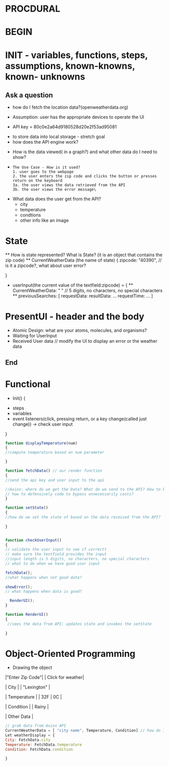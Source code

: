 
# PROCDURAL
# BEGIN

# INIT -  variables, functions, steps, assumptions, known-knowns, known- unknowns
## Ask a question
* how do I fetch the location data?(openweatherdata.org)
-    Assumption: user has the appropriate devices to operate the UI
* API key = 80c0e2a64d9180528d20e2f53ad95081 
- to store data into local storage - stretch goal
-   how does the API engine work?
* How is the data viewed( in a graph?) and what other data do I need to show?
*     The Use Case - How is it used?
      1. user goes to the webpage
      2. the user enters the zip code and clicks the button or presses return on the keyboard
      3a. the user views the data retrieved from the API 
      3b. the user views the error message\
* What data does the user get from the API?
    - city
    - temperature
    - condtions
    - other info like an image

# State 
**  How is state represented? What is State? (it is an object that contains the zip code)
** CurrentWeatherData (the name of state) {
zipcode: "40390", // is it a zipcode?, what about user error?

}
* userInput(the current value of the textfield:zipcode) = {
** CurrentWeatherData: " " // 5 digits, no characters, no special characters
**    previousSearches: [
      requestData:
      resultData: ...
      requestTime: ...
      ]
# PresentUI - header and the body
* Atomic Design: what are your atoms, molecules, and organisms?
* Waiting for UserInput
* Received User data // modify the UI to display an error or the weather data

## End

# Functional
 * Init() {
 - steps 
 - variables
 - event listeners(click, pressing return, or a key change(called just change)) -> check user input
 

}
```javascript
function displayTemperature(num)
{
//compute temperature based on num parameter

}

function fetchData() // our render function
{
//send the api key and user input to the api

//Axios: where do we get the Data? What do we send to the API? How to bypass any potential costs? 
// how to defensively code to bypass unnecessarily costs?
}

function setState()
{
//how do we set the state of based on the data received from the API?
      
}


function checkUserInput() 
{
// validate the user input to see if correctt
// make sure the textfield provides the input
//input length is 5 digits, no characters, no special characters
// what to do when we have good user input

fetchData();
//what happens when not good data?
     
showError();
// what happens when data is good?

  RenderUI();
}

function RenderUI()
{
 //sees the data from API; updates state and invokes the setState     
      
}
```
# Object-Oriented Programming
* Drawing the object

|"Enter Zip Code"|        |  Click for weather|

|        City        |
|    "Lexington"     |

|    Temperature     |
|     32F |   0C     |

|      Condition     |
|      Rainy         |

|     Other Data     |



``` javascript
// grab data from Axios API
CurrentWeatherData = [ "city name", Temperature, Condition] // how do I fetch the data? from the FetchData function? is this State?
Let weatherDisplay = {
City: FetchData.city
Temperature: FetchData.temperature
Condition: FetchData.condition

}
